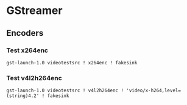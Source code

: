 # GStreamer

## Encoders

### Test x264enc

`gst-launch-1.0 videotestsrc ! x264enc ! fakesink`

### Test v4l2h264enc

`gst-launch-1.0 videotestsrc ! v4l2h264enc ! 'video/x-h264,level=(string)4.2' ! fakesink`